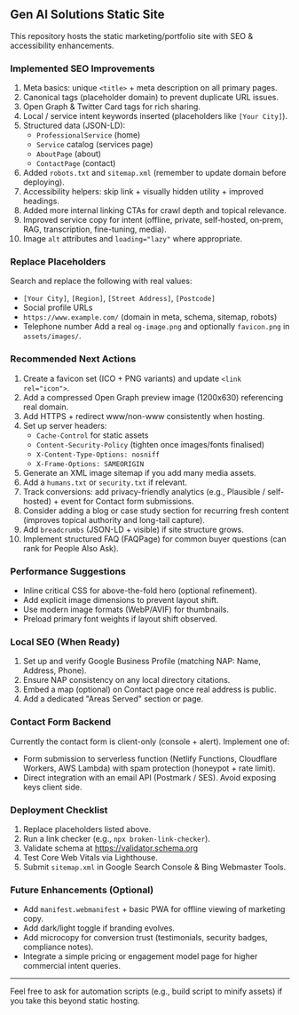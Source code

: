 ## Gen AI Solutions Static Site

This repository hosts the static marketing/portfolio site with SEO & accessibility enhancements.

### Implemented SEO Improvements
1. Meta basics: unique `<title>` + meta description on all primary pages.
2. Canonical tags (placeholder domain) to prevent duplicate URL issues.
3. Open Graph & Twitter Card tags for rich sharing.
4. Local / service intent keywords inserted (placeholders like `[Your City]`).
5. Structured data (JSON-LD):
   - `ProfessionalService` (home)
   - `Service` catalog (services page)
   - `AboutPage` (about)
   - `ContactPage` (contact)
6. Added `robots.txt` and `sitemap.xml` (remember to update domain before deploying).
7. Accessibility helpers: skip link + visually hidden utility + improved headings.
8. Added more internal linking CTAs for crawl depth and topical relevance.
9. Improved service copy for intent (offline, private, self‑hosted, on‑prem, RAG, transcription, fine-tuning, media).
10. Image `alt` attributes and `loading="lazy"` where appropriate.

### Replace Placeholders
Search and replace the following with real values:
- `[Your City]`, `[Region]`, `[Street Address]`, `[Postcode]`
- Social profile URLs
- `https://www.example.com/` (domain in meta, schema, sitemap, robots)
- Telephone number
Add a real `og-image.png` and optionally `favicon.png` in `assets/images/`.

### Recommended Next Actions
1. Create a favicon set (ICO + PNG variants) and update `<link rel="icon">`.
2. Add a compressed Open Graph preview image (1200x630) referencing real domain.
3. Add HTTPS + redirect www/non-www consistently when hosting.
4. Set up server headers:
   - `Cache-Control` for static assets
   - `Content-Security-Policy` (tighten once images/fonts finalised)
   - `X-Content-Type-Options: nosniff`
   - `X-Frame-Options: SAMEORIGIN`
5. Generate an XML image sitemap if you add many media assets.
6. Add a `humans.txt` or `security.txt` if relevant.
7. Track conversions: add privacy-friendly analytics (e.g., Plausible / self-hosted) + event for Contact form submissions.
8. Consider adding a blog or case study section for recurring fresh content (improves topical authority and long-tail capture).
9. Add `breadcrumbs` (JSON-LD + visible) if site structure grows.
10. Implement structured FAQ (FAQPage) for common buyer questions (can rank for People Also Ask).

### Performance Suggestions
- Inline critical CSS for above-the-fold hero (optional refinement).
- Add explicit image dimensions to prevent layout shift.
- Use modern image formats (WebP/AVIF) for thumbnails.
- Preload primary font weights if layout shift observed.

### Local SEO (When Ready)
1. Set up and verify Google Business Profile (matching NAP: Name, Address, Phone).
2. Ensure NAP consistency on any local directory citations.
3. Embed a map (optional) on Contact page once real address is public.
4. Add a dedicated "Areas Served" section or page.

### Contact Form Backend
Currently the contact form is client-only (console + alert). Implement one of:
- Form submission to serverless function (Netlify Functions, Cloudflare Workers, AWS Lambda) with spam protection (honeypot + rate limit).
- Direct integration with an email API (Postmark / SES). Avoid exposing keys client side.

### Deployment Checklist
1. Replace placeholders listed above.
2. Run a link checker (e.g., `npx broken-link-checker`).
3. Validate schema at https://validator.schema.org
4. Test Core Web Vitals via Lighthouse.
5. Submit `sitemap.xml` in Google Search Console & Bing Webmaster Tools.

### Future Enhancements (Optional)
- Add `manifest.webmanifest` + basic PWA for offline viewing of marketing copy.
- Add dark/light toggle if branding evolves.
- Add microcopy for conversion trust (testimonials, security badges, compliance notes).
- Integrate a simple pricing or engagement model page for higher commercial intent queries.

---
Feel free to ask for automation scripts (e.g., build script to minify assets) if you take this beyond static hosting.

